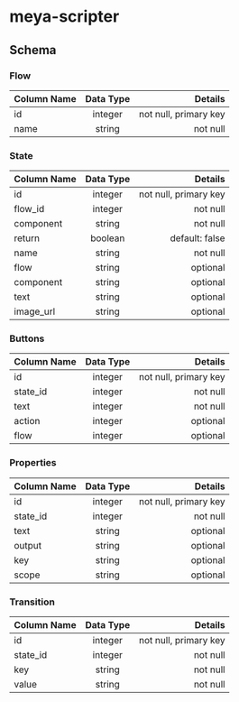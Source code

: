 # meya-scripter

## Schema

### Flow

| Column Name   | Data Type     | Details |
| ------------- |:-------------:| -----:  |
| id            | integer       | not null, primary key |
| name          | string        | not null |

### State

| Column Name   | Data Type     | Details |
| ------------- |:-------------:| -----:  |
| id            | integer       | not null, primary key |
| flow_id       | integer       | not null |
| component     | string        | not null |
| return        | boolean       | default: false |
| name          | string        | not null |
| flow          | string        | optional |
| component     | string        | optional |
| text          | string        | optional |
| image_url     | string        | optional |

### Buttons

| Column Name   | Data Type     | Details |
| ------------- |:-------------:| -----:  |
| id            | integer       | not null, primary key |
| state_id      | integer       | not null |
| text          | integer       | not null |
| action        | integer       | optional |
| flow          | integer       | optional |

### Properties

| Column Name   | Data Type     | Details |
| ------------- |:-------------:| -----:  |
| id            | integer       | not null, primary key |
| state_id      | integer       | not null |
| text          | string        | optional |
| output        | string        | optional |
| key           | string        | optional |
| scope         | string        | optional |

### Transition

| Column Name   | Data Type     | Details |
| ------------- |:-------------:| -----:  |
| id            | integer       | not null, primary key |
| state_id      | integer       | not null |
| key           | string        | not null |
| value         | string        | not null |
